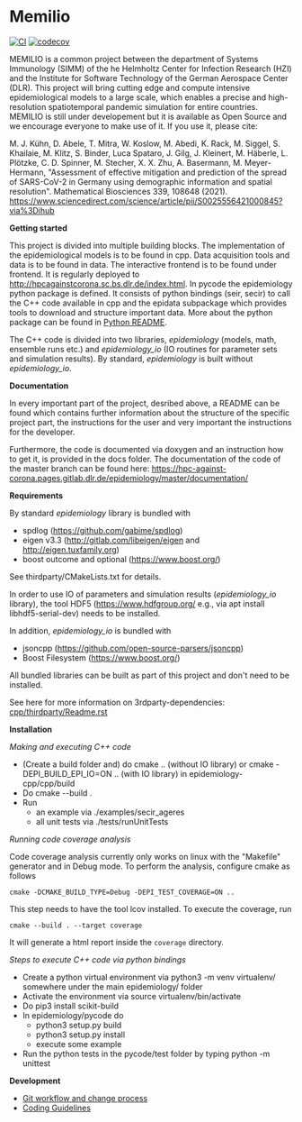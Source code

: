 # Memilio #

[![CI](https://github.com/DLR-SC/memilio/actions/workflows/main.yml/badge.svg)](https://github.com/DLR-SC/memilio/actions/workflows/main.yml)
[![codecov](https://codecov.io/gh/DLR-SC/memilio/branch/main/graph/badge.svg?token=DVQXIQJHBM)](https://codecov.io/gh/DLR-SC/memilio)

MEMILIO is a common project between the department of Systems Immunology (SIMM) of the he Helmholtz Center for Infection Research (HZI) and the Institute for Software Technology of the German Aerospace Center (DLR). This project will bring cutting edge and compute intensive epidemiological models to a large scale, which enables a precise and high-resolution spatiotemporal pandemic simulation for entire countries. MEMILIO is still under developement but it is available as Open Source and we encourage everyone to make use of it. If you use it, please cite:

M. J. Kühn, D. Abele, T. Mitra, W. Koslow, M. Abedi, K. Rack, M. Siggel, S. Khailaie, M. Klitz, S. Binder, Luca Spataro, J. Gilg, J. Kleinert, M. Häberle, L. Plötzke, C. D. Spinner, M. Stecher, X. X. Zhu, A. Basermann, M. Meyer-Hermann, "Assessment of effective mitigation and prediction of the spread of SARS-CoV-2 in Germany using demographic information and spatial resolution". Mathematical Biosciences 339, 108648 (2021). https://www.sciencedirect.com/science/article/pii/S0025556421000845?via%3Dihub


**Getting started**

This project is divided into multiple building blocks. The implementation of the epidemiological models is to be found in cpp.
Data acquisition tools and data is to be found in data.
The interactive frontend is to be found under frontend.
It is regularly deployed to http://hpcagainstcorona.sc.bs.dlr.de/index.html.
In pycode the epidemiology python package is defined.
It consists of python bindings (seir, secir) to call the C++ code available in cpp and the epidata subpackage which provides tools to download and structure important data.
More about the python package can be found in [Python README](pycode/README.rst).

The C++ code is divided into two libraries, *epidemiology* (models, math, ensemble runs etc.) and *epidemiology_io* (IO routines for parameter sets and simulation results).
By standard, *epidemiology* is built without *epidemiology_io*.


**Documentation**

In every important part of the project, desribed above, a README can be found which contains further information about the structure of the specific project part, the instructions for the user and very important the instructions for the developer.

Furthermore, the code is documented via doxygen and an instruction how to get it, is provided in the docs folder.
The documentation of the code of the master branch can be found here:
https://hpc-against-corona.pages.gitlab.dlr.de/epidemiology/master/documentation/


**Requirements**

By standard *epidemiology* library is bundled with
 * spdlog (https://github.com/gabime/spdlog)
 * eigen v3.3 (http://gitlab.com/libeigen/eigen and http://eigen.tuxfamily.org)
 * boost outcome and optional (https://www.boost.org/)

See thirdparty/CMakeLists.txt for details.

In order to use IO of parameters and simulation results (*epidemiology_io* library), the tool HDF5 (https://www.hdfgroup.org/ e.g., via apt install libhdf5-serial-dev) needs to be installed.

In addition, *epidemiology_io* is bundled with
 * jsoncpp (https://github.com/open-source-parsers/jsoncpp)
 * Boost Filesystem (https://www.boost.org/)

 All bundled libraries can be built as part of this project and don't need to be installed.

 See here for more information on 3rdparty-dependencies: [cpp/thirdparty/Readme.rst](cpp/thirdparty/Readme.rst)

**Installation** 

*Making and executing C++ code*

* (Create a build folder and) do cmake .. (without IO library) or cmake -DEPI_BUILD_EPI_IO=ON .. (with IO library) in epidemiology-cpp/cpp/build
* Do cmake --build . 
* Run 
  * an example via ./examples/secir_ageres
  * all unit tests via ./tests/runUnitTests

*Running code coverage analysis*

Code coverage analysis currently only works on linux with the "Makefile" generator and in Debug mode. To perform
the analysis, configure cmake as follows

    cmake -DCMAKE_BUILD_TYPE=Debug -DEPI_TEST_COVERAGE=ON ..

This step needs to have the tool lcov installed. To execute the coverage, run

    cmake --build . --target coverage

It will generate a html report inside the `coverage` directory.

*Steps to execute C++ code via python bindings*

*  Create a python virtual environment via python3 -m venv virtualenv/ somewhere under the main epidemiology/ folder
*  Activate the environment via source virtualenv/bin/activate
*  Do pip3 install scikit-build
*  In epidemiology/pycode do
   *  python3 setup.py build
   *  python3 setup.py install
   *  execute some example
*  Run the python tests in the pycode/test folder by typing python -m unittest

**Development**
* [Git workflow and change process](https://github.com/DLR-SC/memilio/wiki/git-workflow)
* [Coding Guidelines](https://github.com/DLR-SC/memilio/wiki/coding-guidelines)

